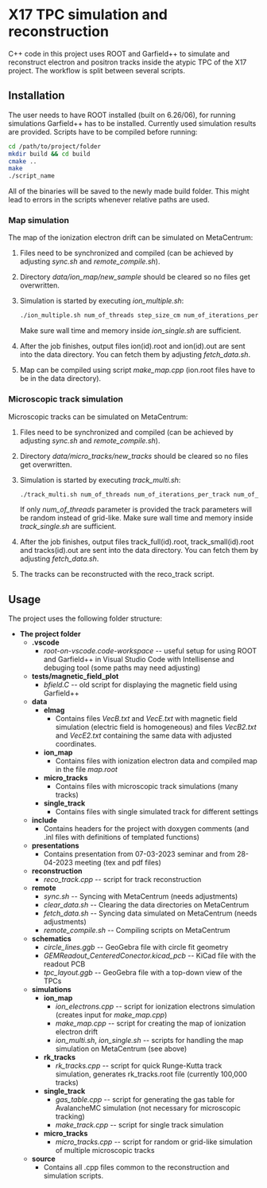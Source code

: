 # X17 TPC simulation and reconstruction
C++ code in this project uses ROOT and Garfield++ to simulate and reconstruct electron and positron tracks inside the atypic TPC of the X17 project. The workflow is split between several scripts.

## Installation
The user needs to have ROOT installed (built on 6.26/06), for running simulations Garfield++ has to be installed. Currently used simulation results are provided.
Scripts have to be compiled before running:

```bash
cd /path/to/project/folder
mkdir build && cd build
cmake ..
make
./script_name
```

All of the binaries will be saved to the newly made build folder. This might lead to errors in the scripts whenever relative paths are used.

### Map simulation
The map of the ionization electron drift can be simulated on MetaCentrum:
1. Files need to be synchronized and compiled (can be achieved by adjusting *sync.sh* and *remote_compile.sh*).
2. Directory *data/ion_map/new_sample* should be cleared so no files get overwritten.
3. Simulation is started by executing *ion_multiple.sh*:

    ```bash
    ./ion_multiple.sh num_of_threads step_size_cm num_of_iterations_per_electron
    ```
    Make sure wall time and memory inside *ion_single.sh* are sufficient.
4. After the job finishes, output files ion(id).root and ion(id).out are sent into the data directory. You can fetch them by adjusting *fetch_data.sh*.
5. Map can be compiled using script *make_map.cpp* (ion.root files have to be in the data directory).

### Microscopic track simulation
Microscopic tracks can be simulated on MetaCentrum:
1. Files need to be synchronized and compiled (can be achieved by adjusting *sync.sh* and *remote_compile.sh*).
2. Directory *data/micro_tracks/new_tracks* should be cleared so no files get overwritten.
3. Simulation is started by executing *track_multi.sh*:

    ```bash
    ./track_multi.sh num_of_threads num_of_iterations_per_track num_of_angle_bins num_of_energy_bins
    ```
    If only *num_of_threads* parameter is provided the track parameters will be random instead of grid-like. Make sure wall time and memory inside *track_single.sh* are sufficient.
4. After the job finishes, output files track_full(id).root, track_small(id).root and tracks(id).out are sent into the data directory. You can fetch them by adjusting *fetch_data.sh*.
5. The tracks can be reconstructed with the reco_track script.

## Usage
The project uses the following folder structure:
- **The project folder**
    - **.vscode**
        - *root-on-vscode.code-workspace* -- useful setup for using ROOT and Garfield++ in Visual Studio Code with Intellisense and debuging tool (some paths may need adjusting)
    - **tests/magnetic_field_plot**
        - *bfield.C* -- old script for displaying the magnetic field using Garfield++
    - **data**
        - **elmag**
            - Contains files *VecB.txt* and *VecE.txt* with magnetic field simulation (electric field is homogeneous) and files *VecB2.txt* and *VecE2.txt* containing the same data with adjusted coordinates.
        - **ion_map**
            - Contains files with ionization electron data and compiled map in the file *map.root*
        - **micro_tracks**
            - Contains files with microscopic track simulations (many tracks)
        - **single_track**
            - Contains files with single simulated track for different settings
    - **include**
        - Contains headers for the project with doxygen comments (and .inl files with definitions of templated functions)
    - **presentations**
        - Contains presentation from 07-03-2023 seminar and from 28-04-2023 meeting (tex and pdf files)
    - **reconstruction**
        - *reco_track.cpp* -- script for track reconstruction
    - **remote**
        - *sync.sh* -- Syncing with MetaCentrum (needs adjustments)
        - *clear_data.sh* -- Clearing the data directories on MetaCentrum
        - *fetch_data.sh* -- Syncing data simulated on MetaCentrum (needs adjustments)
        - *remote_compile.sh* -- Compiling scripts on MetaCentrum
    - **schematics**
        - *circle_lines.ggb* -- GeoGebra file with circle fit geometry
        - *GEMReadout_CenteredConector.kicad_pcb* -- KiCad file with the readout PCB
        - *tpc_layout.ggb* -- GeoGebra file with a top-down view of the TPCs
    - **simulations**
        - **ion_map**
            - *ion_electrons.cpp* -- script for ionization electrons simulation (creates input for *make_map.cpp*)
            - *make_map.cpp* -- script for creating the map of ionization electron drift
            - *ion_multi.sh*, *ion_single.sh* -- scripts for handling the map simulation on MetaCentrum (see above)
        - **rk_tracks**
            - *rk_tracks.cpp* -- script for quick Runge-Kutta track simulation, generates rk_tracks.root file (currently 100,000 tracks)
        - **single_track**
            - *gas_table.cpp* -- script for generating the gas table for AvalancheMC simulation (not necessary for microscopic tracking)
            - *make_track.cpp* -- script for single track simulation
        - **micro_tracks**
            - *micro_tracks.cpp* -- script for random or grid-like simulation of multiple microscopic tracks
    - **source**
        - Contains all .cpp files common to the reconstruction and simulation scripts.